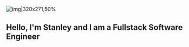 ![img|320x271,50%](https://github.com/Di-nobi/Di-nobi/assets/113438743/780ff745-71d9-46d9-b7b1-c1277c4e30e5)
## Hello, I'm Stanley and I am a Fullstack Software Engineer
